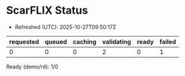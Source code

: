 ﻿# ScarFLIX Status

* Refreshed (UTC): 2025-10-27T09:50:17Z

| requested | queued | caching | validating | ready | failed |
|-----------|--------|---------|------------|-------|--------|
| 0 | 0 | 0 | 2 | 0 | 1 |

Ready (demo/rd): 1/0
